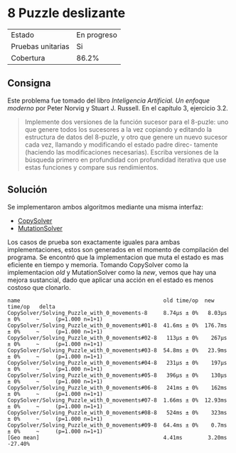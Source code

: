 # 8 Puzzle deslizante

| | |
|-|-|
| Estado | En progreso |
| Pruebas unitarias | Si |
| Cobertura | 86.2% |

## Consigna

Este problema fue tomado del libro _Inteligencia Artificial. Un enfoque moderno_ por Peter Norvig y Stuart J. Russell. En el capítulo 3, ejercicio 3.2.

> Implemente dos versiones de la función sucesor para el 8-puzle: uno que genere
todos los sucesores a la vez copiando y editando la estructura de datos del 8-puzle, y otro
que genere un nuevo sucesor cada vez, llamando y modificando el estado padre direc-
tamente (haciendo las modificaciones necesarias). Escriba versiones de la búsqueda
primero en profundidad con profundidad iterativa que use estas funciones y compare sus
rendimientos.

## Solución

Se implementaron ambos algoritmos mediante una misma interfaz:

* [CopySolver](./copy_solver.go)
* [MutationSolver](./mutation_solver.go)

Los casos de prueba son exactamente iguales para ambas implementaciones, estos son generados en el momento de compilación del programa. Se encontró que la implementacion que muta el estado es mas eficiente en tiempo y memoria. Tomando CopySolver como la implementacion _old_ y MutationSolver como la _new_, vemos que hay una mejora sustancial, dado que aplicar una acción en el estado es menos costoso que clonarlo.

```
name                                             old time/op  new time/op   delta
CopySolver/Solving_Puzzle_with_0_movements-8     8.74µs ± 0%   8.03µs ± 0%     ~     (p=1.000 n=1+1)
CopySolver/Solving_Puzzle_with_0_movements#01-8  41.6ms ± 0%  176.7ms ± 0%     ~     (p=1.000 n=1+1)
CopySolver/Solving_Puzzle_with_0_movements#02-8   113µs ± 0%    267µs ± 0%     ~     (p=1.000 n=1+1)
CopySolver/Solving_Puzzle_with_0_movements#03-8  54.8ms ± 0%   23.9ms ± 0%     ~     (p=1.000 n=1+1)
CopySolver/Solving_Puzzle_with_0_movements#04-8   231µs ± 0%    197µs ± 0%     ~     (p=1.000 n=1+1)
CopySolver/Solving_Puzzle_with_0_movements#05-8   396µs ± 0%    130µs ± 0%     ~     (p=1.000 n=1+1)
CopySolver/Solving_Puzzle_with_0_movements#06-8   241ms ± 0%    162ms ± 0%     ~     (p=1.000 n=1+1)
CopySolver/Solving_Puzzle_with_0_movements#07-8  1.66ms ± 0%  12.93ms ± 0%     ~     (p=1.000 n=1+1)
CopySolver/Solving_Puzzle_with_0_movements#08-8   524ms ± 0%    323ms ± 0%     ~     (p=1.000 n=1+1)
CopySolver/Solving_Puzzle_with_0_movements#09-8  64.4ms ± 0%    0.7ms ± 0%     ~     (p=1.000 n=1+1)
[Geo mean]                                       4.41ms        3.20ms       -27.40%
```